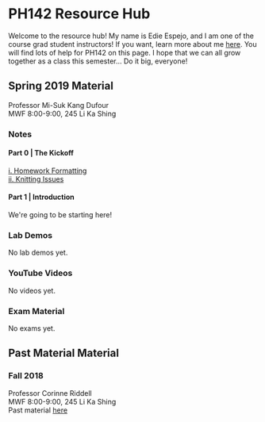 # PH142 Resource Hub
Welcome to the resource hub! My name is Edie Espejo, and I am one of the course grad student instructors! If you want, learn more about me <a href="about-me">here</a>. You will find lots of help for PH142 on this page. I hope that we can all grow together as a class this semester... Do it big, everyone!

## Spring 2019 Material
Professor Mi-Suk Kang Dufour  
MWF 8:00-9:00, 245 Li Ka Shing  

### Notes
#### Part 0 | The Kickoff
<a href="notes/formatting.html">i. Homework Formatting</a>  
<a href="notes/knitting-issues.html"> ii. Knitting Issues</a>  

#### Part 1 | Introduction
We're going to be starting here!

### Lab Demos
No lab demos yet.

### YouTube Videos
No videos yet.

### Exam Material
No exams yet.


## Past Material Material

### Fall 2018
Professor Corinne Riddell  
MWF 8:00-9:00, 245 Li Ka Shing  
Past material <a href="archives/2018-fall">here</a>
